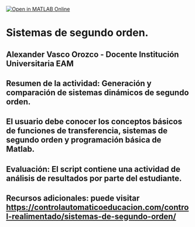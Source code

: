 [![Open in MATLAB Online](https://www.mathworks.com/images/responsive/global/open-in-matlab-online.svg)](https://matlab.mathworks.com/open/github/v1?repo=vasquette/MiActividad)

# Sistemas de segundo orden.

## Alexander Vasco Orozco - Docente Institución Universitaria EAM


## Resumen de la actividad: Generación y comparación de sistemas dinámicos de segundo orden.

## El usuario debe conocer los conceptos básicos de funciones de transferencia, sistemas de segundo orden y programación básica de Matlab.

## Evaluación: El script contiene una actividad de análisis de resultados por parte del estudiante.

## Recursos adicionales: puede visitar https://controlautomaticoeducacion.com/control-realimentado/sistemas-de-segundo-orden/


